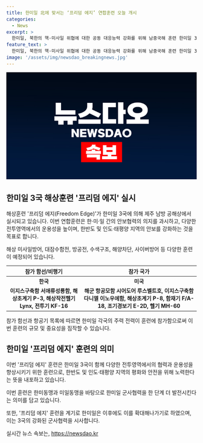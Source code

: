 ```yaml
---
title: 한미일 北에 맞서는 ‘프리덤 에지’ 연합훈련 오늘 개시
categories:
  - News
excerpt: >
  한미일, 북한의 핵·미사일 위협에 대한 공동 대응능력 강화를 위해 남중국해 훈련 한미일 3국은 남중국해에서 ‘프리덤 에지’ 훈련을 선언했다. 이번 훈련은 다영역에서 실시되며 해상 미사일방어, 대잠수함전, 방공전, 수색구조, 해양차단, 사이버방어 등 다양한 분야를 포함할 예정이다. 또한, 한·미·일 군사협력의 발전을 상징한다. 이번 훈련을 계기로 지속적으로 확대할 예정이라고 합참은 밝혔다.
feature_text: >
  한미일, 북한의 핵·미사일 위협에 대한 공동 대응능력 강화를 위해 남중국해 훈련 한미일 3국은 남중국해에서 ‘프리덤 에지’ 훈련을 선언했다. 이번 훈련은 다영역에서 실시되며 해상 미사일방어, 대잠수함전, 방공전, 수색구조, 해양차단, 사이버방어 등 다양한 분야를 포함할 예정이다. 또한, 한·미·일 군사협력의 발전을 상징한다. 이번 훈련을 계기로 지속적으로 확대할 예정이라고 합참은 밝혔다.
image: '/assets/img/newsdao_breakingnews.jpg'
---
```


<p><img src="/assets/img/newsdao_breakingnews.jpg" alt="koreaapp 속보" /></p>

<h2 data-ke-size="size26">한미일 3국 해상훈련 '프리덤 에지' 실시</h2>

<p>해상훈련 '프리덤 에지(Freedom Edge)'가 한미일 3국에 의해 제주 남방 공해상에서 실시되고 있습니다. 이번 연합훈련은 한·미·일 간의 안보협력의 의지를 과시하고, 다양한 전투영역에서의 운용성을 높이며, 한반도 및 인도·태평양 지역의 안보를 강화하는 것을 목표로 합니다.</p>

<p data-ke-size="size16">해상 미사일방어, 대잠수함전, 방공전, 수색구조, 해양차단, 사이버방어 등 다양한 훈련이 예정되어 있습니다.</p>

<table>
    <thead>
        <tr>
            <th>참가 함선/비행기</th>
            <th>참가 국가</th>
        </tr>
    </thead>
    <tbody>
        <tr>
            <td style="text-align: center; height: 17px;"><b>한국</b></td>
            <td style="text-align: center; height: 17px;"><b>미국</b></td>
        </tr>
        <tr>
            <td style="text-align: center; height: 17px;"><b>이지스구축함 서애류성룡함, 해상초계기 P-3, 해상작전헬기 Lynx, 전투기 KF-16</b></td>
            <td style="text-align: center; height: 17px;"><b>해군 항공모함 시어도어 루스벨트호, 이지스구축함 다니엘 이노우에함, 해상초계기 P-8, 함재기 F/A-18, 조기경보기 E-2D, 헬기 MH-60</b></td>
        </tr>
    </tbody>
</table>

<p>참가 함선과 항공기 목록에 따르면 한미일 각국의 주력 전력이 훈련에 참가함으로써 이번 훈련의 규모 및 중요성을 짐작할 수 있습니다. </p>

<h2 data-ke-size="size26">한미일 '프리덤 에지' 훈련의 의미</h2>

<p>이번 '프리덤 에지' 훈련은 한미일 3국이 함께 다양한 전투영역에서의 협력과 운용성을 향상시키기 위한 훈련으로, 한반도 및 인도·태평양 지역의 평화와 안전을 위해 노력한다는 뜻을 내포하고 있습니다.</p>

<p data-ke-size="size16">이번 훈련은 한미동맹과 미일동맹을 바탕으로 한미일 군사협력을 한 단계 더 발전시킨다는 의미를 담고 있습니다.</p>

<p>또한, '프리덤 에지' 훈련을 계기로 한미일은 이후에도 이를 확대해나가기로 하였으며, 이는 3국의 강화된 군사협력을 시사합니다.</p>
실시간 뉴스 속보는, <a href="https://newsdao.kr" rel="dofollow">https://newsdao.kr</a>


